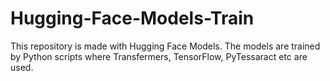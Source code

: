 # Hugging-Face-Models-Train
This repository is made with Hugging Face Models. The models are trained by Python scripts where Transfermers, TensorFlow, PyTessaract etc are used.
